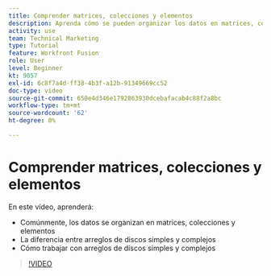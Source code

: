 ```yaml
---
title: Comprender matrices, colecciones y elementos
description: Aprenda cómo se pueden organizar los datos en matrices, colecciones y elementos, y cómo trabajar con matrices simples y complejas, en [!DNL Adobe Workfront Fusion].
activity: use
team: Technical Marketing
type: Tutorial
feature: Workfront Fusion
role: User
level: Beginner
kt: 9057
exl-id: 6c8f7a4d-ff38-4b3f-a12b-91349669cc52
doc-type: video
source-git-commit: 650e4d346e1792863930dcebafacab4c88f2a8bc
workflow-type: tm+mt
source-wordcount: '62'
ht-degree: 0%

---
```


# Comprender matrices, colecciones y elementos

En este vídeo, aprenderá:

* Comúnmente, los datos se organizan en matrices, colecciones y elementos
* La diferencia entre arreglos de discos simples y complejos
* Cómo trabajar con arreglos de discos simples y complejos

>[!VIDEO](https://video.tv.adobe.com/v/335298/?quality=12&learn=on)
